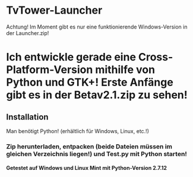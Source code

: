 # TvTower-Launcher
Achtung! Im Moment gibt es nur eine funktionierende Windows-Version in der Launcher.zip!
# Ich entwickle gerade eine Cross-Platform-Version mithilfe von Python und GTK+! Erste Anfänge gibt es in der Betav2.1.zip zu sehen!

## Installation
Man benötigt Python! (erhältlich für Windows, Linux, etc.!)
### Zip herunterladen, entpacken (beide Dateien müssen im gleichen Verzeichnis liegen!) und Test.py mit Python starten!
#### Getestet auf Windows und Linux Mint mit Python-Version 2.7.12
